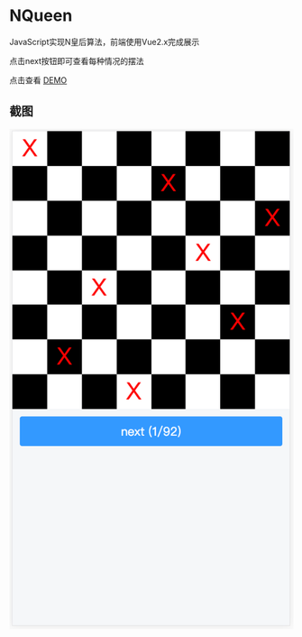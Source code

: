 NQueen
======

JavaScript实现N皇后算法，前端使用Vue2.x完成展示

点击next按钮即可查看每种情况的摆法

点击查看 [DEMO](https://llb421270473.github.io/NQueen/)


截图
-----

![截图](images/Screenshot.png)